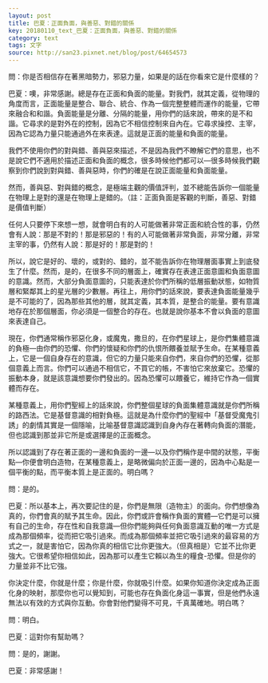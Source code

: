 ```yaml
---
layout: post
title: 巴夏：正面負面，與善惡、對錯的關係
key: 20180110_text_巴夏：正面負面，與善惡、對錯的關係
category: text
tags: 文字
source: http://san23.pixnet.net/blog/post/64654573
---
```



問：你是否相信存在著黑暗勢力，邪惡力量，如果是的話在你看來它是什麼樣的？

巴夏：噢，非常感謝。總是存在正面和負面的能量。對我們，就其定義，從物理的角度而言，正面能量是整合、聯合、統合、作為一個完整整體而運作的能量，它帶來融合和和諧。負面能量是分離、分隔的能量，用你們的話來說，帶來的是不和諧。它尋求的是對外在的控制，因為它不相信控制來自內在。它尋求操控、主宰，因為它認為力量只能通過外在來表達。這就是正面的能量和負面的能量。

我們不使用你們的對與錯、善與惡來描述，不是因為我們不瞭解它們的意思，也不是說它們不適用於描述正面和負面的概念，很多時候他們都可以—很多時候我們觀察到你們說到對與錯、善與惡時，你們的確是在說正面能量和負面能量。

然而，善與惡、對與錯的概念，是極端主觀的價值評判，並不總能告訴你一個能量在物理上是對的還是在物理上是錯的。（註：正面負面是客觀的判斷，善惡、對錯是價值判斷）

任何人只要停下來想一想，就會明白有的人可能做著非常正面和統合性的事，仍然會有人說：那是不對的！那是邪惡的！有的人可能做著非常負面，非常分離，非常主宰的事，仍然有人說：那是好的！那是對的！

所以，說它是好的、壞的，或對的、錯的，並不能告訴你在物理層面事實上到底發生了什麼。然而，是的，在很多不同的層面上，確實存在表達正面意圖和負面意圖的意識。然而，大部分負面意圖的，只能表達於你們所稱的低層振動狀態，如物質層和緊鄰其上的星光層的少數層。再往上，用你們的話來說，要表達負面能量幾乎是不可能的了，因為那些其他的層，就其定義，其本質，是整合的能量。要有意識地存在於那個層面，你必須是一個整合的存在。也就是說你基本不會以負面的意圖來表達自己。

現在，你們通常稱作邪惡化身，或魔鬼，撒旦的，在你們星球上，是你們集體意識的負極—由你們的恐懼、你們的懷疑和你們的仇恨所餵養並賦予生命。在某種意義上，它是一個自身存在的意識，但它的力量只能來自你們，來自你們的恐懼，從那個意義上而言。你們可以通過不相信它，不買它的帳，不害怕它來放棄它。恐懼的振動本身，就是該意識想要你們發出的。因為恐懼可以餵養它，維持它作為一個實體而存在。

某種意義上，用你們聖經上的話來說，你們整個星球的負面集體意識就是你們所稱的路西法。它是基督意識的相對負極。這就是為什麼你們的聖經中「基督受魔鬼引誘」的劇情其實是一個隱喻，比喻基督意識認識到自身內存在著轉向負面的潛能，但也認識到那並非它所是或選擇是的正面概念。

所以認識到了存在著正面的一邊和負面的一邊—以及你們稱作是中間的狀態，平衡點—你便會明白造物，在某種意義上，是略微偏向於正面一邊的，因為中心點是一個平衡的點，而平衡本質上是正面的。明白嗎？

問：是的。

巴夏：所以基本上，再次要記住的是，你們是無限（造物主）的面向。你們想像為真的，你們會真的賦予其生命。因此，你們或許會稱作負面的實體—它們是可以擁有自己的生命，存在性和自我意識—但你們能夠與任何負面意識互動的唯一方式是成為那個頻率，從而把它吸引過來。而成為那個頻率並把它吸引過來的最容易的方式之一，就是害怕它，因為你真的相信它比你更強大。（但真相是）它並不比你更強大。它很希望你相信如此，因為那可以產生它賴以為生的糧食-恐懼。但是你的力量並非不比它強。

你決定什麼，你就是什麼；你是什麼，你就吸引什麼。如果你知道你決定成為正面化身的映射，那麼你也可以覺知到，可能也存在負面化身這一事實，但是他們永遠無法以有效的方式與你互動。你會對他們變得不可見，千真萬確地。明白嗎？

問：明白。

巴夏：這對你有幫助嗎？

問：是的，謝謝。

巴夏：非常感謝！
